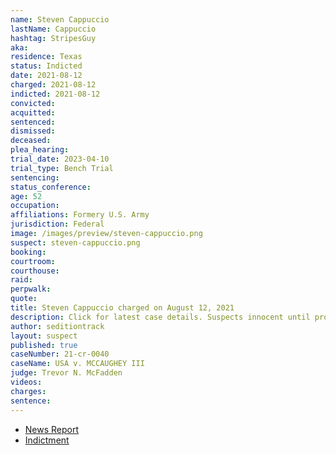 ```yaml
---
name: Steven Cappuccio
lastName: Cappuccio
hashtag: StripesGuy
aka:
residence: Texas
status: Indicted
date: 2021-08-12
charged: 2021-08-12
indicted: 2021-08-12
convicted:
acquitted:
sentenced:
dismissed:
deceased:
plea_hearing:
trial_date: 2023-04-10
trial_type: Bench Trial
sentencing:
status_conference:
age: 52
occupation:
affiliations: Formery U.S. Army
jurisdiction: Federal
image: /images/preview/steven-cappuccio.png
suspect: steven-cappuccio.png
booking:
courtroom:
courthouse:
raid:
perpwalk:
quote:
title: Steven Cappuccio charged on August 12, 2021
description: Click for latest case details. Suspects innocent until proven guilty.
author: seditiontrack
layout: suspect
published: true
caseNumber: 21-cr-0040
caseName: USA v. MCCAUGHEY III
judge: Trevor N. McFadden
videos:
charges:
sentence:
---
```

- [News Report](https://www.kens5.com/article/news/crime/san-antonio-man-arrested-for-assault-on-law-enforcement-during-jan-6-capitol-breach-usdoj-says/273-d9fb0f04-c430-4162-a0d2-1c862b6fec52)
- [Indictment](https://www.justice.gov/usao-dc/press-release/file/1424526/download)
